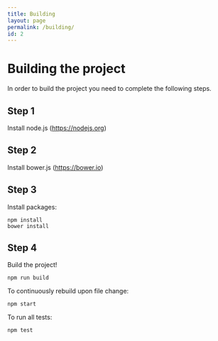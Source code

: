 ```yaml
---
title: Building
layout: page
permalink: /building/
id: 2
---
```

# Building the project ##
In order to build the project you need to complete the following steps.

## Step 1 ###

Install node.js (https://nodejs.org)

## Step 2 ###
Install bower.js (https://bower.io)

## Step 3 ###
Install packages:

```
npm install
bower install
```

## Step 4 ###
Build the project!

```
npm run build
```

To continuously rebuild upon file change:

```
npm start
```

To run all tests:

```
npm test
```
